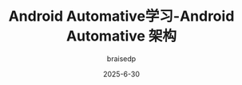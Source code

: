 ---
layout: post
title: "Android Automative学习-Android Automative 架构"
date:   2025-6-30
tags: [Android, Automative]
comments: true
author: braisedp
toc : true
---